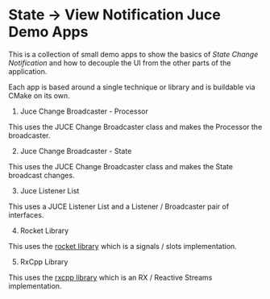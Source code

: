 # State -> View Notification Juce Demo Apps

This is a collection of small demo apps to show the basics of *State Change Notification* 
and how to decouple the UI from the other parts of the application.

Each app is based around a single technique or library and is buildable via CMake on its own.

1. Juce Change Broadcaster - Processor

This uses the JUCE Change Broadcaster class and makes the Processor the broadcaster.

2. Juce Change Broadcaster - State

This uses the JUCE Change Broadcaster class and makes the State broadcast changes.

3. Juce Listener List

This uses a JUCE Listener List and a Listener / Broadcaster pair of interfaces.

4. Rocket Library

This uses the [rocket library](https://github.com/tripleslash/rocket) which is a signals / slots implementation.

5. RxCpp Library

This uses the [rxcpp library](http://reactivex.io/RxCpp/) which is an RX / Reactive Streams implementation.
